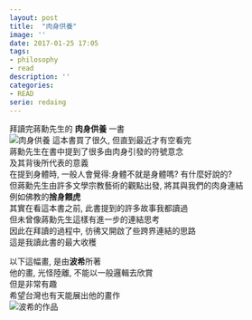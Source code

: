 ```yaml
---
layout: post
title:  "肉身供養"
image: ''
date: 2017-01-25 17:05
tags:
- philosophy
- read
description: ''
categories:
- READ
serie: redaing
---
```


拜讀完蔣勳先生的 **肉身供養** 一書<br />
<img src="http://images.sanmin.com.tw/Assets/product_images/986/986628161.jpg" alt="肉身供養">
這本書買了很久, 但直到最近才有空看完<br />
蔣勳先生在書中提到了很多由肉身引發的符號意念<br />
及其背後所代表的意義<br />
在提到身體時, 一般人會覺得:身體不就是身體嗎? 有什麼好說的?<br />
但蔣勳先生由許多文學宗教藝術的觀點出發, 將其與我們的肉身連結<br />
例如佛教的**捨身餵虎** <br />
其實在看這本書之前, 此書提到的許多故事我都讀過<br />
但未曾像蔣勳先生這樣有進一步的連結思考<br />
因此在拜讀的過程中, 彷彿又開啟了些跨界連結的思路<br />
這是我讀此書的最大收穫<br />

以下這幅畫, 是由**波希**所著<br />
他的畫, 光怪陸離, 不能以一般邏輯去欣賞<br />
但是非常有趣<br />
希望台灣也有天能展出他的畫作<br />
<img src="http://i.imgur.com/MJQnxRA.jpg" alt="波希的作品">

























